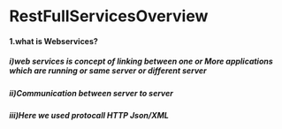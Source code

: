 # RestFullServicesOverview
#### 1.what is Webservices?
##### i)web services is concept of linking between one or More applications which are running or same server or different server 
##### ii)Communication between server to server
##### iii)Here we used protocall HTTP Json/XML

